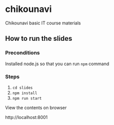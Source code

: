 # chikounavi

Chikounavi basic IT course materials

## How to run the slides

### Preconditions

Installed node.js so that you can run `npm` command

### Steps

1. `cd slides`
1. `npm install`
1. `npm run start`

View the contents on browser

http://localhost:8001
